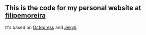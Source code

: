 ## This is the code for my personal website at [filipemoreira](http://filipemoreira.com)

It's based on [Octopress](http://octopress.org) and [Jekyll](https://github.com/mojombo/jekyll).
